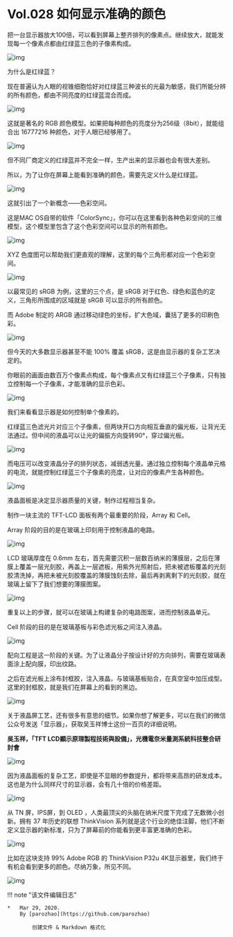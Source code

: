 # Vol.028 如何显示准确的颜色

把一台显示器放大100倍，可以看到屏幕上整齐排列的像素点。继续放大，就能发现每一个像素点都由红绿蓝三色的子像素构成。

![img](https://paperclip.host/static/U6yRaDu1NaYbSu7r6cjkuQmnnyS76cbIciaricsZPNPibibqFvamAkzu12Fel4VkM7sZg8LUmibC1nFjUz5b3SCAIxA.gif)

为什么是红绿蓝？

现在普遍认为人眼的视锥细胞恰好对红绿蓝三种波长的光最为敏感，我们所能分辨的所有颜色，都由不同亮度的红绿蓝混合而成。

![img](https://paperclip.host/static/U6yRaDu1NaYbSu7r6cjkuQmnnyS76cbIwMmrqTXcfWf4Pl93wnJbb3vziaU5Cg5t8814otkolM4vcH1MqeWiasow.gif)

这就是著名的 RGB 颜色模型。如果把每种颜色的亮度分为256级（8bit），就能组合出 16777216 种颜色，对于人眼已经够用了。

![img](https://paperclip.host/static/U6yRaDu1NaYbSu7r6cjkuQmnnyS76cbIuEFtNPbMbDicwibPmiaRA8E08LqhbG8WzR3OY7A1ibia6wADC8yqU09EfbQ.gif)

但不同厂商定义的红绿蓝并不完全一样，生产出来的显示器也会有很大差别。

所以，为了让你在屏幕上能看到准确的颜色，需要先定义什么是红绿蓝。

![img](https://paperclip.host/static/U6yRaDu1NaYbSu7r6cjkuQmnnyS76cbIdfu2nhYZYhfhzgzTFS0JyhwaWox2FhkTnbggyiahtjTp0KEy4HbJvZQ.gif)

这就引出了一个新概念——色彩空间。

这是MAC OS自带的软件「ColorSync」，你可以在这里看到各种色彩空间的三维模型，这个模型里包含了这个色彩空间可以显示的所有颜色。

![img](https://paperclip.host/static/U6yRaDu1NaYbSu7r6cjkuQmnnyS76cbIeicBYeBiaDFRibtZeSjQ3FibEl9LicsvljYydoObrKibTnbToUUSHIehyj1A.gif)

XYZ 色度图可以帮助我们更直观的理解，这里的每个三角形都对应一个色彩空间。

![img](https://paperclip.host/static/U6yRaDu1NaYbSu7r6cjkuQmnnyS76cbITeV44nPqUP1zRfKWk9vhD11L6AnbiclDPj1W9poQegICALib0d13P7Zw.png)

以最常见的 sRGB 为例，这里的三个点，是 sRGB 对于红色、绿色和蓝色的定义，三角形所围成的区域就是 sRGB 可以显示的所有颜色。

而 Adobe 制定的 ARGB 通过移动绿色的坐标，扩大色域，囊括了更多的印刷色彩。

![img](https://paperclip.host/static/U6yRaDu1NaYbSu7r6cjkuQmnnyS76cbIoaO0ftgPgLkvQbJ2iaKwaqnpiakJJtavI27yxBSoCS6x6UVzEuQVGkFA.gif)

但今天的大多数显示器甚至不能 100% 覆盖 sRGB，这是由显示器的复杂工艺决定的。

你眼前的画面由数百万个像素点构成，每个像素点又有红绿蓝三个子像素，只有独立控制每一个子像素，才能准确的显示色彩。

![img](https://paperclip.host/static/U6yRaDu1NaYbSu7r6cjkuQmnnyS76cbIL9BorCsmTbdLUibxuFBTBE450yV5R7Grxic1scMYtsF5JxK0QrHRYGtg.gif)

我们来看看显示器是如何控制单个像素的。

红绿蓝三色滤光片对应三个子像素，但两块开口方向相互垂直的偏光板，让背光无法通过。但中间的液晶可以让光的偏振方向旋转90°，穿过偏光板。

![img](https://paperclip.host/static/U6yRaDu1NaYbSu7r6cjkuQmnnyS76cbIMriaG1N3e2PjRBzwWLqJz0rekrFq3akbo6dgV6zAxTWo9u44LIcpBjA.gif)

而电压可以改变液晶分子的排列状态，减弱透光量。通过独立控制每个液晶单元格的电流，就能控制红绿蓝三个子像素的亮度，让对应的像素产生各种颜色。

![img](https://paperclip.host/static/U6yRaDu1NaYbSu7r6cjkuQmnnyS76cbIcHScqDKYGgNhdLJZTA0vHmvLVpMbIiaZDicAuicv1w1o0mbcEvze6GTuQ.gif)

液晶面板是决定显示器质量的关键，制作过程相当复杂。

制作一块主流的 TFT-LCD 面板有两个最重要的阶段，Array 和 Cell。

Array 阶段的目的是在玻璃上印刻用于控制液晶的电路。

![img](https://paperclip.host/static/U6yRaDu1NaYbSu7r6cjkuQmnnyS76cbIwlzTvU9xxg4sYdtblicLGzmpGb7If6yiaywgw9MxW1m1kv75p1ztCR3A.png)

LCD 玻璃厚度在 0.6mm 左右，首先需要沉积一层数百纳米的薄膜层，之后在薄膜上覆盖一层光刻胶，再盖上一层遮板，用紫外光照射后，把未被遮板覆盖的光刻胶清洗掉，再把未被光刻胶覆盖的薄膜蚀刻去除，最后再剥离剩下的光刻胶，就在玻璃上留下了我们想要的薄膜图案。

![img](https://paperclip.host/static/U6yRaDu1NaYbSu7r6cjkuQmnnyS76cbISCSrZgWONRIXvsSqFc478ocqWD8VV5tWmhMw1icXbyTgjRjicbz1td4g.gif)

重复以上的步骤，就可以在玻璃上构建复杂的电路图案，进而控制液晶单元。

Cell 阶段的目的是在玻璃基板与彩色滤光板之间注入液晶。

![img](https://paperclip.host/static/U6yRaDu1NaYbSu7r6cjkuQmnnyS76cbI3w8qxnw87BwLlW3iav5A1npw7Z6iaayn3L3dBfJtYUyj2BRhMfPWpVpA.png)

配向工程是这一阶段的关键。为了让液晶分子按设计好的方向排列，需要在玻璃表面涂上配向膜，印出纹路。

之后在滤光板上涂布封框胶，注入液晶，与玻璃基板贴合，在真空室中加压成型。这里的封框胶，就是我们在屏幕上的看到的黑边。

![img](https://paperclip.host/static/U6yRaDu1NaYbSu7r6cjkuQmnnyS76cbIZiazeUflGnnl3d222uyKYwXiae14nrsWibyCVKY8IBuLHo4ibYcb1eEbVg.gif)

关于液晶屏工艺，还有很多有意思的细节。如果你想了解更多，可以在我们的微信公众号发送「显示器」，获取吴玉祥博士这份一百页的详细说明。

**吳玉祥，「TFT LCD顯示原理製程技術與設備」，光機電奈米量測系統科技整合研討會**

![img](https://paperclip.host/static/U6yRaDu1NaYbSu7r6cjkuQmnnyS76cbItY6V2XYNg73bLbbUDThiaIxkfreyFXwBkbJM42Y5WBJhxuoax0npmAw.gif)

因为液晶面板的复杂工艺，即使是不显眼的参数提升，都将带来高昂的研发成本。这也是为什么同样尺寸的显示器，会有几十倍的价格差距。

![img](https://paperclip.host/static/U6yRaDu1NaYbSu7r6cjkuQmnnyS76cbINjqpSRwGt72kt3Z4NIDVHJKdibvxhkaU7u3p1hzBBJuyb0W6oBExhQw.gif)

从 TN 屏，IPS屏，到 OLED ，人类最顶尖的头脑在纳米尺度下完成了无数微小创新。拥有 37 年历史的联想 ThinkVision 系列就是这个行业的绝佳注脚，他们不断定义显示器的新标准，只为了屏幕前的你能看到更丰富更准确的色彩。

![img](https://paperclip.host/static/U6yRaDu1NaYbSu7r6cjkuQmnnyS76cbIud8IqBGmTssozabQnLusKAX5Sfgx7DhdOTJdlEDR1N4icty7Yopeecg.gif)

比如在这块支持 99% Adobe RGB 的 ThinkVision P32u 4K显示器里，我们终于有机会看到更多的颜色。尽纳万象，所见不同。

![img](https://paperclip.host/static/U6yRaDu1NaYbSu7r6cjkuQmnnyS76cbIia9h8F1P8uAOq0QjFIjutSlSD7KjvymBfVbrNJqsteCZP0tXrXmrYNw.gif)

!!! note "该文件编辑日志"

	* 	Mar 29, 2020.
		By [parozhao](https://github.com/parozhao)
	
			创建文件 & Markdown 格式化
